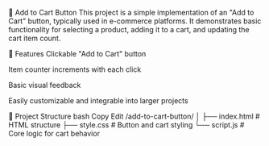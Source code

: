 🛒 Add to Cart Button
This project is a simple implementation of an "Add to Cart" button, typically used in e-commerce platforms. It demonstrates basic functionality for selecting a product, adding it to a cart, and updating the cart item count.

🚀 Features
Clickable "Add to Cart" button

Item counter increments with each click

Basic visual feedback

Easily customizable and integrable into larger projects

📁 Project Structure
bash
Copy
Edit
/add-to-cart-button/
│
├── index.html          # HTML structure
├── style.css           # Button and cart styling
└── script.js           # Core logic for cart behavior
